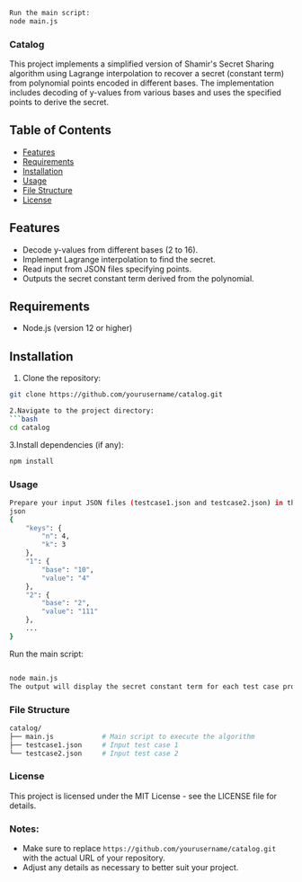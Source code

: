 ```bash
Run the main script:
node main.js
```
### Catalog



This project implements a simplified version of Shamir's Secret Sharing algorithm using Lagrange interpolation to recover a secret (constant term) from polynomial points encoded in different bases. The implementation includes decoding of y-values from various bases and uses the specified points to derive the secret.

## Table of Contents
- [Features](#features)
- [Requirements](#requirements)
- [Installation](#installation)
- [Usage](#usage)
- [File Structure](#file-structure)
- [License](#license)

## Features
- Decode y-values from different bases (2 to 16).
- Implement Lagrange interpolation to find the secret.
- Read input from JSON files specifying points.
- Outputs the secret constant term derived from the polynomial.

## Requirements
- Node.js (version 12 or higher)

## Installation
1. Clone the repository:
```bash
git clone https://github.com/yourusername/catalog.git

2.Navigate to the project directory:
```bash
cd catalog
```
3.Install dependencies (if any):
```bash
npm install
```

### Usage
```bash
Prepare your input JSON files (testcase1.json and testcase2.json) in the project directory. The structure of these files should follow the format:
json
{
    "keys": {
        "n": 4,
        "k": 3
    },
    "1": {
        "base": "10",
        "value": "4"
    },
    "2": {
        "base": "2",
        "value": "111"
    },
    ...
}
```
Run the main script:
```bash

node main.js
The output will display the secret constant term for each test case provided in the JSON files.
```
### File Structure

```bash
catalog/
├── main.js            # Main script to execute the algorithm
├── testcase1.json     # Input test case 1
└── testcase2.json     # Input test case 2
```


### License

This project is licensed under the MIT License - see the LICENSE file for details.

### Notes:
- Make sure to replace `https://github.com/yourusername/catalog.git` with the actual URL of your repository.
- Adjust any details as necessary to better suit your project.





